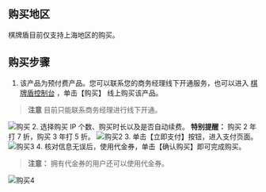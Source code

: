 ## 购买地区
棋牌盾目前仅支持上海地区的购买。

## 购买步骤
1. 该产品为预付费产品。您可以联系您的商务经理线下开通服务，也可以进入 [棋牌盾控制台](https://buy.cloud.tencent.com/cgp_ip) ，单击【购买】 线上购买该产品。
>**注意**
> 目前只能联系商务经理进行线下开通。
 
 ![购买](https://main.qcloudimg.com/raw/d8c5de432fe46392dd51600c6f576dda.png)
2. 选择购买 IP 个数、购买时长以及是否自动续费。
   **特别提醒：**
	 购买 2 年打 7 折，购买 3 年打 5 折。
 ![购买2](https://main.qcloudimg.com/raw/00b4d4d7bc7d90eb639b190198964a98.png)
3. 单击【立即支付】按钮，进入支付页面。
 ![购买3](https://main.qcloudimg.com/raw/90e3c59c44ea00dd6d5724312ed5344d.png)
4. 核对信息无误后，使用代金券，单击【确认购买】即可完成购买。
>**注意：**
>拥有代金券的用户还可以使用代金券。

 ![购买4](https://main.qcloudimg.com/raw/52a375d9be1e18374ff9548876926202.png)